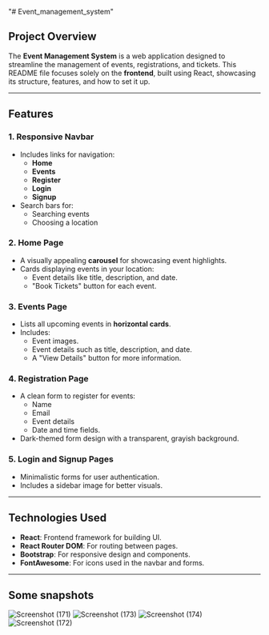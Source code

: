 "# Event_management_system" 

## Project Overview
The **Event Management System** is a web application designed to streamline the management of events, registrations, and tickets. This README file focuses solely on the **frontend**, built using React, showcasing its structure, features, and how to set it up.

---

## Features

### 1. **Responsive Navbar**
- Includes links for navigation:
  - **Home**
  - **Events**
  - **Register**
  - **Login**
  - **Signup**
- Search bars for:
  - Searching events
  - Choosing a location

### 2. **Home Page**
- A visually appealing **carousel** for showcasing event highlights.
- Cards displaying events in your location:
  - Event details like title, description, and date.
  - "Book Tickets" button for each event.

### 3. **Events Page**
- Lists all upcoming events in **horizontal cards**.
- Includes:
  - Event images.
  - Event details such as title, description, and date.
  - A "View Details" button for more information.

### 4. **Registration Page**
- A clean form to register for events:
  - Name
  - Email
  - Event details
  - Date and time fields.
- Dark-themed form design with a transparent, grayish background.

### 5. **Login and Signup Pages**
- Minimalistic forms for user authentication.
- Includes a sidebar image for better visuals.

---

## Technologies Used
- **React**: Frontend framework for building UI.
- **React Router DOM**: For routing between pages.
- **Bootstrap**: For responsive design and components.
- **FontAwesome**: For icons used in the navbar and forms.

---

## Some snapshots

![Screenshot (171)](https://github.com/user-attachments/assets/2e22978e-21bc-47b7-92aa-9ecbee94eb62)
![Screenshot (173)](https://github.com/user-attachments/assets/c64c7376-95f9-44e6-9ef5-c79b607b4b6e)
![Screenshot (174)](https://github.com/user-attachments/assets/331cf6ed-0728-4a0d-896a-88850957d26c)
![Screenshot (172)](https://github.com/user-attachments/assets/d594d808-7217-49d9-bc52-01a7247d85ff)



